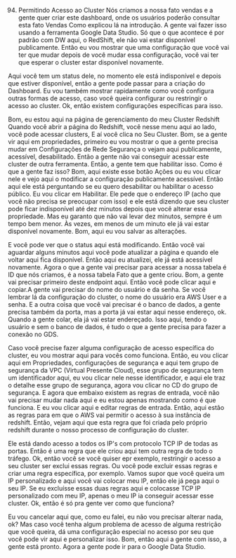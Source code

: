 94. Permitindo Acesso ao Cluster
Nós criamos a nossa fato vendas e a gente quer criar este dashboard, onde os usuários poderão consultar esta fato Vendas Como explicou lá na introdução.
A gente vai fazer isso usando a ferramenta Google Data Studio.
Só que o que acontece é por padrão com DW aqui, o RedShift, ele não vai estar disponível publicamente. Então eu vou mostrar que uma configuração que você vai ter que mudar depois de você mudar essa configuração, você vai ter que esperar o cluster estar disponível novamente.

Aqui você tem um status dele, no momento ele está indisponível e depois que estiver disponível, então a gente pode passar para a criação do Dashboard.
Eu vou também mostrar rapidamente como você configura outras formas de acesso, caso você queira configurar ou restringir o acesso ao cluster.
Ok, então existem configurações específicas para isso.

Bom, eu estou aqui na página de gerenciamento do meu Cluster Redshift 
Quando você abrir a página do Redshift, você nesse menu aqui ao lado, você pode acessar clusters, E aí você clica no Seu Cluster.
Bom, se a gente vir aqui em propriedades, primeiro eu vou mostrar o que a gente precisa mudar  em Configurações de Rede Segurança o vejam aqui publicamente, acessível, desabilitado. Então a gente não vai conseguir acessar este cluster de outra ferramenta. Então, a gente tem que habilitar isso. Como é que a gente faz isso? Bom, aqui existe esse botão Ações ou eu vou clicar nele e vejo aqui o modificar a configuração publicamente acessível.
Então aqui ele está perguntando se eu quero desabilitar ou habilitar o acesso público. Eu vou clicar em Habilitar. Ele pede que o endereço IP (acho que você não precisa se preocupar com isso) e ele está dizendo que seu cluster pode ficar indisponível até dez minutos depois que você alterar essa propriedade.
Mas eu garanto que não vai levar dez minutos, sempre é um tempo bem menor. Às vezes, em menos de um minuto ele já vai estar disponível novamente. Bom, aqui eu vou salvar as alterações.

E você pode ver que o status aqui está modificando. Então você vai aguardar alguns minutos aqui você pode atualizar a página e quando ele voltar aqui fica disponível. Então aqui eu atualizei, ele já está acessível novamente.
Agora o que a gente vai precisar para acessar a nossa tabela é ID que nós criamos, é a nossa tabela Fato que a gente criou.
Bom, a gente vai precisar primeiro deste endpoint aqui. Então você pode clicar aqui e copiar.A gente vai precisar do nome do usuário e da senha.
Se você lembrar lá da configuração do cluster, o nome do usuário era AWS User e a senha. 
E a outra coisa que você vai precisar é o banco de dados, a gente precisa também da porta, mas a porta já vai estar aqui nesse endereço, ok. Quando a gente colar, ela já vai estar endereçado. Isso aqui, tendo o usuário e sem o banco de dados, é tudo o que a gente precisa para fazer a conexão no GDS.

Caso você precise fazer alguma configuração de acesso específica do cluster, eu vou mostrar aqui para vocês como funciona.
Então, eu vou clicar aqui em Propriedades, configurações de segurança e aqui tem grupo de segurança da VPC (Virtual Presente Cloud), esse grupo de segurança tem um identificador aqui, eu vou clicar nele nesse identificador, e aqui ele traz o detalhe esse grupo de segurança, agora vou clicar no CD do grupo de segurança. E agora que embaixo existem as regras de entrada, você não vai precisar mudar nada aqui e eu estou apenas mostrando como é que funciona.
E eu vou clicar aqui e editar regras de entrada. Então, aqui estão as regras para em que o AWS vai permitir o acesso à sua instância de redshift. Então, vejam aqui que esta regra que foi criada pelo próprio redshift durante o nosso processo de configuração do cluster.

Ele está dando acesso a todos os IP's com protocolo TCP IP de todas as portas. Então é uma regra que ele criou aqui tem outra regra de todo o tráfego.
Ok, então você se você quiser epr exemplo, restringir o acesso a seu cluster ser exclui essas regras. Ou você pode excluir essas regras e criar uma regra específica, por exemplo.
Vamos supor que você queira um IP personalizado e aqui você vai colocar meu IP, então ele já pega aqui o seu IP. Se eu excluísse essas duas regras aqui e colocasse TCP IP personalizado com meu IP, apenas o meu IP ia conseguir acessar esse cluster. Ok, então é só pra gente ver como que funciona?

Eu vou cancelar aqui que, como eu falei, eu não vou precisar alterar nada, ok?
Mas caso você tenha algum problema de acesso de alguma restrição que você queira, dá uma configuração especial no acesso por seu que você pode vir aqui e personalizar isso.
Bom, então aqui a gente com isso, a gente está pronto.
Agora a gente pode ir para o Google Data Studio.
